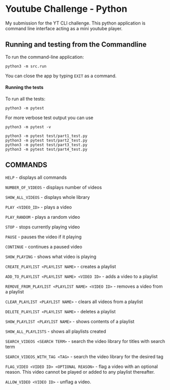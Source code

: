 # Youtube Challenge - Python
My submission for the YT CLI challenge. This python application is command line interface acting as a mini youtube player.

## Running and testing from the Commandline
To run the command-line application:
```shell script
python3 -m src.run
```

You can close the app by typing `EXIT` as a command.

#### Running the tests
To run all the tests:
```shell script
python3 -m pytest
```
For more verbose test output you can use
```shell script
python3 -m pytest -v
```

```shell script
python3 -m pytest test/part1_test.py
python3 -m pytest test/part2_test.py
python3 -m pytest test/part3_test.py
python3 -m pytest test/part4_test.py
```

## COMMANDS
`HELP` - displays all commands

`NUMBER_OF_VIDEOS` - displays number of videos

`SHOW_ALL_VIDEOS` - displays whole library

`PLAY <VIDEO_ID>` - plays a video

`PLAY_RANDOM` - plays a random video

`STOP` - stops currently playing video

`PAUSE` - pauses the video if it playing

`CONTINUE` - continues a paused video

`SHOW_PLAYING` - shows what video is playing

`CREATE_PLAYLIST <PLAYLIST NAME>` - creates a playlist 

`ADD_TO_PLAYLIST <PLAYLIST NAME> <VIDEO ID>` - adds a video to a playlist

`REMOVE_FROM_PLAYLIST <PLAYLIST NAME> <VIDEO ID>` - removes a video from a playlist

`CLEAR_PLAYLIST <PLAYLIST NAME>` - clears all videos from a playlist

`DELETE_PLAYLIST <PLAYLIST NAME>` - deletes a playlist

`SHOW_PLAYLIST <PLAYLIST NAME>` - shows contents of a playlist

`SHOW_ALL_PLAYLISTS` - shows all playlists created

`SEARCH_VIDEOS <SEARCH TERM>` - search the video library for titles with search term

`SEARCH_VIDEOS_WITH_TAG <TAG>` - search the video library for the desired tag

`FLAG_VIDEO <VIDEO ID> <OPTIONAL REASON>` - flag a video with an optional reason. This video cannot be played or added to any playlist thereafter.

`ALLOW_VIDEO <VIDEO ID>` - unflag a video.
